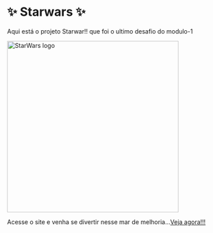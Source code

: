 <h1>✨ Starwars ✨</h1>

<p>Aqui está o projeto Starwar!! que foi o ultimo desafio do modulo-1</p>

<img width="400vw" src="https://thumbs.dreamstime.com/b/editorial-do-logotipo-das-estrelas-guerras-ilustrativo-em-fundo-branco-star-wars-eps-download-vetorial-jpeg-208332919.jpg" alt="StarWars logo">

<p>Acesse o site e venha se divertir nesse mar de melhoria...<a href="https://al3ncar.github.io/Projeto-Star-Wars/">Veja agora!!!</a></p>

##
